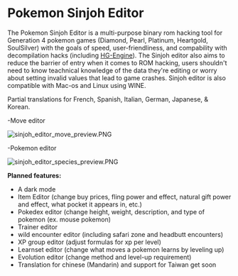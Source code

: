 # Pokemon Sinjoh Editor

The Pokemon Sinjoh Editor is a multi-purpose binary rom hacking tool for Generation 4 pokemon games (Diamond, Pearl, Platinum, Heartgold, SoulSilver) with the goals of speed, user-friendliness, and compability with decompilation hacks (including [HG-Engine](https://github.com/BluRosie/hg-engine)). The Sinjoh editor also aims to reduce the barrier of entry when it comes to ROM hacking, users shouldn't need to know teachnical knowledge of the data they're editing or worry about setting invalid values that lead to game crashes. Sinjoh editor is also compatible with Mac-os and Linux using WINE.

Partial translations for French, Spanish, Italian, German, Japanese, & Korean.

-Move editor

![sinjoh_editor_move_preview.PNG](https://github.com/OtakuGracie/Pokemon_Sinjoh_Editor/blob/138645bc6c3c13b7b2dba94a4d0279acb855706a/sinjoh_editor_move_preview.PNG)

-Pokemon editor

![sinjoh_editor_species_preview.PNG](https://github.com/OtakuGracie/Pokemon_Sinjoh_Editor/blob/138645bc6c3c13b7b2dba94a4d0279acb855706a/sinjoh_editor_species_preview.PNG)

**Planned features:**
- A dark mode
- Item Editor (change buy prices, fling power and effect, natural gift power and effect, what pocket it appears in, etc.)
- Pokedex editor (change height, weight, description, and type of pokemon (ex. mouse pokemon)
- Trainer editor
- wild encounter editor (including safari zone and headbutt encounters)
- XP group editor (adjust formulas for xp per level)
- Learnset editor (change what moves a pokemon learns by leveling up)
- Evolution editor (change method and level-up requirement)
- Translation for chinese (Mandarin) and support for Taiwan get soon
